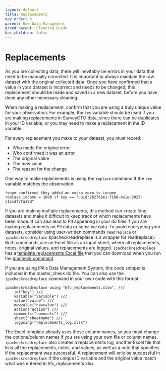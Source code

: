 ```yaml
---
layout: default
title: Replacements
nav_order: 3
parent: Raw Data Management
grand_parent: Cleaning Guide
has_children: false
---
```


# Replacements

As you are collecting data, there will inevitably be errors in your data that need to be manually corrected. It is important to always maintain the raw dataset with the original collected data. Once you have confirmed that a value in your dataset is incorrect and needs to be changed, this replacement should be made and saved in a new dataset, before you have done any other necessary cleaning. 

When making a replacement, confirm that you are using a truly unique value for your observation. For example, the `key` variable should be used if you are making replacements in SurveyCTO data, since there can be duplicates in your ID variable, or you may need to make a replacement in the ID variable.  

For every replacement you make to your dataset, you must record:
* Who made the original error
* Who confirmed it was an error
* The original value
* The new value
* The reason for the change

One way to make replacements is using the `replace` command if the `key` variable matches the observation.

```
*enum confirmed they added an extra zero to income
replace income = 1000 if key == "uuid:2b2763e1-71b6-4e1e-8023-c15cdf7fa39d" 
```

If you are making multiple replacements, this method can create long datasets and make it difficult to keep track of which replacements have been made. It can also lead to PII appearing in your do files if you are making replacements on PII data or sensitive data. To avoid encrypting your datasets, consider using user-written commands `readreplace` or `ipacheckreadreplace` (ipacheckreadreplace is a wrapper for readreplace). Both commands use an Excel file as an input sheet, where all replacements, notes, original values, and replacements are logged. `ipacheckreadreplace` has a [template replacements Excel file](https://github.com/PovertyAction/high-frequency-checks/blob/master/xlsx/hfc_replacements.xlsm) that you can download when you run the [ipacheck command](https://github.com/PovertyAction/high-frequency-checks). 

If you are using IPA's Data Management System, this code snippet is included in the master_check do file. You can also use the `ipacheckreadreplace` command in your own code with this format:

```
ipacheckreadreplace using "hfc_replacements.xlsm", ///
    id("key") ///
    variable("variable") ///
    value("value") ///
    newvalue("newvalue") ///
    action("action") ///
    comments("comments") ///
    sheet("sheetname") ///
    logusing("replacements_log.xlsx") 
 ```
    
The Excel template already uses these column names, so you must change the options/column names if you are using your own file or column names. `ipacheckreadreplace` also creates a replacements log, another Excel file that lists all the replacements, notes, and values, as well as a note that specifies if the replacement was successful. A replacement will only be successful in `ipacheckreadreplace` if the unique ID variable and the original value match what was entered in hfc_replacements.xlsx. 
